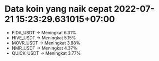 # Data koin yang naik cepat 2022-07-21 15:23:29.631015+07:00

* FIDA_USDT -> Meningkat 6.31%
* HIVE_USDT -> Meningkat 5.15%
* MOVR_USDT -> Meningkat 3.88%
* NMR_USDT -> Meningkat 4.37%
* QUICK_USDT -> Meningkat 3.77%
